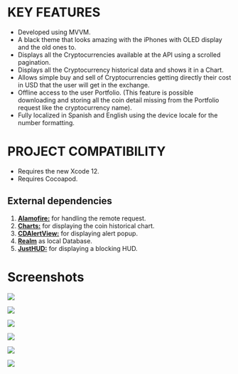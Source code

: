 
# KEY FEATURES #
- Developed using MVVM.
- A black theme that looks amazing with the iPhones with OLED display and the old ones to.
- Displays all the Cryptocurrencies available at the API using a scrolled pagination.
- Displays all the Cryptocurrency historical data and shows it in a Chart.
- Allows simple buy and sell of Cryptocurrencies getting directly their cost in USD that the user will get in the exchange.
- Offline access to the user Portfolio. (This feature is possible downloading and storing all the coin detail missing from the Portfolio request like the cryptocurrency name).
- Fully localized in Spanish and English using the device locale for the number formatting.

# PROJECT COMPATIBILITY #

- Requires the new Xcode 12.
- Requires Cocoapod.

## External dependencies ##

1. [<b>Alamofire:</b>](https://github.com/Alamofire/Alamofire) for handling the remote request.
1. [<b>Charts:</b>](https://github.com/danielgindi/Charts) for displaying the coin historical chart.
1. [<b>CDAlertView:</b>](https://github.com/candostdagdeviren/CDAlertView) for displaying alert popup.
1. [<b>Realm</b>](https://realm.io/docs/swift/latest/) as local Database.
1. [<b>JustHUD:</b>](https://github.com/shubh10/JustHUD) for displaying a blocking HUD.

# Screenshots #

![](docs/images/list.png)

![](docs/images/chart.png)

![](docs/images/chart_selected.png)

![](docs/images/exchange.png)

![](docs/images/exchange_value.png)

![](docs/images/portfolio.png)